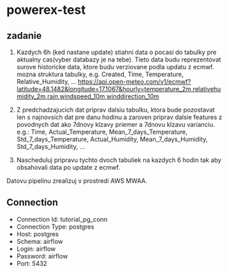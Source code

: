 # powerex-test

## zadanie

1. Kazdych 6h (ked nastane update) stiahni data o pocasi do tabulky pre aktualny cas(vyber databazy je na tebe). Tieto data budu reprezentovat surove historicke data, ktore budu verziovane podla updatu z ecmwf.
mozna struktura tabulky, e.g. Created, Time, Temperature, Relative_Humidity, ...
  https://api.open-meteo.com/v1/ecmwf?latitude=48.1482&longitude=17.1067&hourly=temperature_2m,relativehumidity_2m,rain,windspeed_10m,winddirection_10m
2. Z predchadzajucich dat priprav dalsiu tabulku, ktora bude pozostavat len s najnovsich dat pre danu hodinu a zaroven priprav dalsie features z povodnych dat ako 7dnovy klzavy priemer a 7dnovu klzavu varianciu.
e.g.:
Time, Actual_Temperature, Mean_7_days_Temperature, Std_7_days_Temperature, Actual_Humidity, Mean_7_days_Humidity, Std_7_days_Humidity, ...

3. Nascheduluj pripravu tychto dvoch tabuliek na kazdych 6 hodin tak aby obsahovali data po update z ecmwf.

Datovu pipelinu zrealizuj v prostredi AWS MWAA.


## Connection

- Connection Id: tutorial_pg_conn
- Connection Type: postgres
- Host: postgres
- Schema: airflow
- Login: airflow
- Password: airflow
- Port: 5432
